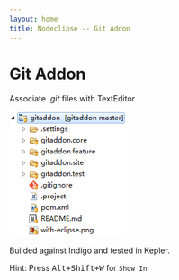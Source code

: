 ```yaml
---
layout: home
title: Nodeclipse -- Git Addon
---
```


# Git Addon

Associate *.git* files with TextEditor

![](with-git-addon.PNG)

Builded against Indigo and tested in Kepler.

Hint: Press <kbd>Alt+Shift+W</kbd> for `Show In`
